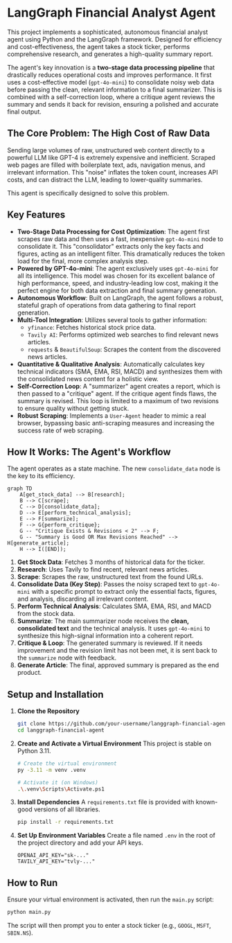 # LangGraph Financial Analyst Agent

This project implements a sophisticated, autonomous financial analyst agent using Python and the LangGraph framework. Designed for efficiency and cost-effectiveness, the agent takes a stock ticker, performs comprehensive research, and generates a high-quality summary report.

The agent's key innovation is a **two-stage data processing pipeline** that drastically reduces operational costs and improves performance. It first uses a cost-effective model (`gpt-4o-mini`) to consolidate noisy web data before passing the clean, relevant information to a final summarizer. This is combined with a self-correction loop, where a critique agent reviews the summary and sends it back for revision, ensuring a polished and accurate final output.

## The Core Problem: The High Cost of Raw Data

Sending large volumes of raw, unstructured web content directly to a powerful LLM like GPT-4 is extremely expensive and inefficient. Scraped web pages are filled with boilerplate text, ads, navigation menus, and irrelevant information. This "noise" inflates the token count, increases API costs, and can distract the LLM, leading to lower-quality summaries.

This agent is specifically designed to solve this problem.

## Key Features

-   **Two-Stage Data Processing for Cost Optimization**: The agent first scrapes raw data and then uses a fast, inexpensive `gpt-4o-mini` node to consolidate it. This "consolidator" extracts only the key facts and figures, acting as an intelligent filter. This dramatically reduces the token load for the final, more complex analysis step.
-   **Powered by GPT-4o-mini**: The agent exclusively uses `gpt-4o-mini` for all its intelligence. This model was chosen for its excellent balance of high performance, speed, and industry-leading low cost, making it the perfect engine for both data extraction and final summary generation.
-   **Autonomous Workflow**: Built on LangGraph, the agent follows a robust, stateful graph of operations from data gathering to final report generation.
-   **Multi-Tool Integration**: Utilizes several tools to gather information:
    -   `yfinance`: Fetches historical stock price data.
    -   `Tavily AI`: Performs optimized web searches to find relevant news articles.
    -   `requests` & `BeautifulSoup`: Scrapes the content from the discovered news articles.
-   **Quantitative & Qualitative Analysis**: Automatically calculates key technical indicators (SMA, EMA, RSI, MACD) and synthesizes them with the consolidated news content for a holistic view.
-   **Self-Correction Loop**: A "summarizer" agent creates a report, which is then passed to a "critique" agent. If the critique agent finds flaws, the summary is revised. This loop is limited to a maximum of two revisions to ensure quality without getting stuck.
-   **Robust Scraping**: Implements a `User-Agent` header to mimic a real browser, bypassing basic anti-scraping measures and increasing the success rate of web scraping.

## How It Works: The Agent's Workflow

The agent operates as a state machine. The new `consolidate_data` node is the key to its efficiency.

```mermaid
graph TD
    A[get_stock_data] --> B[research];
    B --> C[scrape];
    C --> D[consolidate_data];
    D --> E[perform_technical_analysis];
    E --> F[summarize];
    F --> G{perform_critique};
    G -- "Critique Exists & Revisions < 2" --> F;
    G -- "Summary is Good OR Max Revisions Reached" --> H[generate_article];
    H --> I([END]);

```
1.  **Get Stock Data**: Fetches 3 months of historical data for the ticker.
2.  **Research**: Uses Tavily to find recent, relevant news articles.
3.  **Scrape**: Scrapes the raw, unstructured text from the found URLs.
4.  **Consolidate Data (Key Step)**: Passes the noisy scraped text to `gpt-4o-mini` with a specific prompt to extract only the essential facts, figures, and analysis, discarding all irrelevant content.
5.  **Perform Technical Analysis**: Calculates SMA, EMA, RSI, and MACD from the stock data.
6.  **Summarize**: The main summarizer node receives the **clean, consolidated text** and the technical analysis. It uses `gpt-4o-mini` to synthesize this high-signal information into a coherent report.
7.  **Critique & Loop**: The generated summary is reviewed. If it needs improvement and the revision limit has not been met, it is sent back to the `summarize` node with feedback.
8.  **Generate Article**: The final, approved summary is prepared as the end product.

## Setup and Installation

1.  **Clone the Repository**
    ```sh
    git clone https://github.com/your-username/langgraph-financial-agent.git
    cd langgraph-financial-agent
    ```

2.  **Create and Activate a Virtual Environment**
    This project is stable on Python 3.11.
    ```sh
    # Create the virtual environment
    py -3.11 -m venv .venv

    # Activate it (on Windows)
    .\.venv\Scripts\Activate.ps1
    ```

3.  **Install Dependencies**
    A `requirements.txt` file is provided with known-good versions of all libraries.
    ```sh
    pip install -r requirements.txt
    ```

4.  **Set Up Environment Variables**
    Create a file named `.env` in the root of the project directory and add your API keys.
    ```.env
    OPENAI_API_KEY="sk-..."
    TAVILY_API_KEY="tvly-..."
    ```

## How to Run

Ensure your virtual environment is activated, then run the `main.py` script:
```sh
python main.py
```
The script will then prompt you to enter a stock ticker (e.g., `GOOGL`, `MSFT`, `SBIN.NS`).